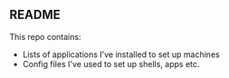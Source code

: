 ## README

This repo contains:
* Lists of applications I've installed to set up machines
* Config files I've used to set up shells, apps etc.
